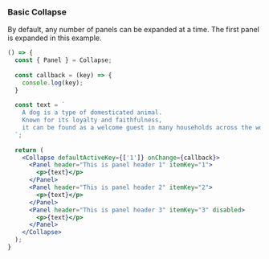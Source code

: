 <demo>

### Basic Collapse

By default, any number of panels can be expanded at a time. The first panel is expanded in this example.

```jsx live
() => {
  const { Panel } = Collapse;
  
  const callback = (key) => {
    console.log(key);
  }
  
  const text = `
    A dog is a type of domesticated animal.
    Known for its loyalty and faithfulness,
    it can be found as a welcome guest in many households across the world.
  `;
  
  return (
    <Collapse defaultActiveKey={['1']} onChange={callback}>
      <Panel header="This is panel header 1" itemKey="1">
        <p>{text}</p>
      </Panel>
      <Panel header="This is panel header 2" itemKey="2">
        <p>{text}</p>
      </Panel>
      <Panel header="This is panel header 3" itemKey="3" disabled>
        <p>{text}</p>
      </Panel>
    </Collapse>
  );
}
```

</demo>
